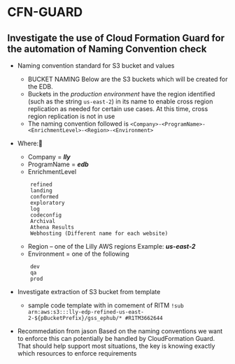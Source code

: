 # CFN-GUARD

## Investigate the use of Cloud Formation Guard for the automation of Naming Convention check

- Naming convention standard for S3 bucket and values
    - BUCKET NAMING Below are the S3 buckets which will be created for the EDB. 
    - Buckets in the *production environment* have the region identified (such as the string `us-east-2`) in its name to enable cross region replication as needed for certain use cases. At this time, cross region replication is not in use
    - The naming convention followed is `<Company>-<ProgramName>-<EnrichmentLevel>-<Region>-<Environment>`
- Where:
    - Company = ***lly***
    - ProgramName = ***edb***
    - EnrichmentLevel
    ``` raw
        refined
        landing
        conformed
        exploratory
        log
        codeconfig
        Archival
        Athena Results
        Webhosting (Different name for each website)
    ```
    - Region – one of the Lilly AWS regions Example: ***us-east-2***
    - Environment = one of the following
    ```
        dev
        qa
        prod
    ```
- Investigate extraction of S3 bucket from template
    - sample code template with in comement of RITM
    `!sub arn:aws:s3:::lly-edp-refined-us-east-2-${pBucketPrefix}/gss_ephub/* #R1TM3662644`

- Recommedation from jason
Based on the naming conventions we want to enforce this can potentially be handled by CloudFormation Guard. That should help support most situations, the key is knowing exactly which resources to enforce requirements